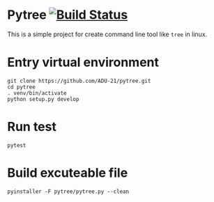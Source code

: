 # Pytree [![Build Status](https://travis-ci.org/ADU-21/pytree.svg?branch=master)](https://travis-ci.org/ADU-21/pytree)
This is a simple project for create command line tool like `tree` in linux.

# Entry virtual environment
```
git clone https://github.com/ADU-21/pytree.git
cd pytree
. venv/bin/activate
python setup.py develop
```

# Run test
```
pytest
```

# Build excuteable file
```
pyinstaller -F pytree/pytree.py --clean
```
